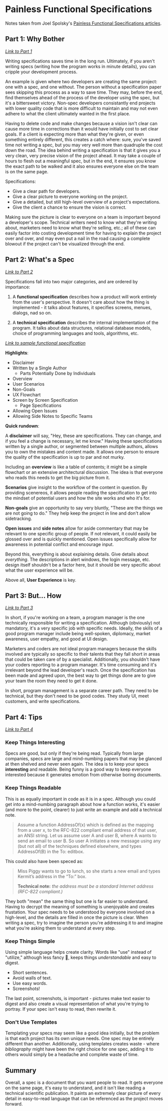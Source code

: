 # Painless Functional Specifications

Notes taken from Joel Spolsky's [Painless Functional Specifications articles](https://www.joelonsoftware.com/2000/10/02/painless-functional-specifications-part-1-why-bother/).

## Part 1: Why Bother

_[Link to Part 1](https://www.joelonsoftware.com/2000/10/02/painless-functional-specifications-part-1-why-bother/)_

Writing specifications saves time in the long run. Ultimately, if you aren't writing specs (writing how the program works in minute details), you can cripple your development process.

An example is given where two developers are creating the same project: one with a spec, and one without. The person without a specification paper sees skipping this process as a way to save time. They may, before the end, find themselves ahead of the process of the developer using the spec, but it's a bittersweet victory. Non-spec developers consistantly end projects with lower quality code that is more difficult to maintain and may not even adhere to what the client ultimately wanted in the first place.

Having to delete code and make changes because a vision isn't clear can cause more time in corrections than it would have initially cost to set clear goals. If a client is expecting more than what they're given, or even something entirely different, this creates a catch where: sure, you've saved time not writing a spec, but you may very well more than quadruple the cost down the road. The idea behind writing a specification is that it gives you a very clean, very precise vision of the project ahead. It may take a couple of hours to flesh out a meaningful spec, but in the end, it ensures you know the exact path to be walked and it also ensures everyone else on the team is on the same page.

Specifications:

* Give a clear path for developers.
* Give a clear picture to everyone working on the project.
* Give a detailed, but still high-level overview of a project's expectations.
* Give the client a chance to ensure the vision is correct.

Making sure the picture is clear to everyone on a team is important beyond a developer's scope. Technical writers need to know what they're writing about, marketers need to know what they're selling, etc.; all of these can easily factor into costing development time for having to explain the project over and over, and may even put a nail in the road causing a complete blowout if the project can't be visualized through the end.

## Part 2: What's a Spec

_[Link to Part 2](https://www.joelonsoftware.com/2000/10/03/painless-functional-specifications-part-2-whats-a-spec/)_

Specifications fall into two major categories, and are ordered by importance:

1. A **functional specification** describes how a product will work entirely from the user's perspective. It doesn't care about how the thing is implemented - it talks about features, it specifies screens, menues, dialogs, nad so on.

2. A **technical specification** describes the internal implementation of the program. It talks about data structures, relational database models, choice of programming languages and tools, algorithms, etc.

_[Link to sample functional specification](https://www.joelonsoftware.com/whattimeisit/)_

**Highlights**:

* Disclaimer
* Written by a Single Author
  * Parts Potentially Done by Individuals
* Overview
* User Scenarios
* Non-Goals
* UX Flowchart
* Screen by Screen Specification
  * Page Specifications
* Allowing Open Issues
* Allowing Side Notes to Specific Teams

**Quick rundown**:

A **disclaimer** will say, "Hey, these are specifications. They can change, and if you feel a change is necessary, let me know." Having these specifications written by a single author, or segmented between multiple authors, allows you to own the mistakes and content made. It allows one person to ensure the quality of the specification is up to par and not murky.

Including an **overview** is like a table of contents; it might be a simple flowchart or an extensive architectural discussion. The idea is that everyone who reads this needs to get the big picture from it.

**Scenarios** give insight to the workflow of the content in question. By providing scenereos, it allows people reading the specification to get into the mindset of potential users and how the site works and who it's for.

**Non-goals** give an opportunity to say very bluntly, "These are the things we are not going to do." They help keep the project in line and don't allow sidetracking.

**Open issues** and **side notes** allow for aside commentary that may be relevant to one specific group of people. If not relevant, it could easily be glossed over and is quickly mentioned. Open issues specifically allow for awareness in potential conflict and encourage input.

Beyond this, everything is about explaining details. Give details about _everything_. The descriptions in alert windows, the login message, etc. design itself shouldn't be a factor here, but it should be very specific about what the user experience will be.

Above all, **User Experience** is key.

## Part 3: But... How

_[Link to Part 3](https://www.joelonsoftware.com/2000/10/04/painless-functional-specifications-part-3-but-how/)_

In short, if you're working on a team, a program manager is the one technically responsible for writing a specification. Although (obviously) not mandatory, it's a very specific job with specific needs. Ideally, the skills of a good program manager include being well-spoken, diplomacy, market awareness, user empathy, and good at UI design.

Marketers and coders are not ideal program managers because the skills involved are typically so specific to their talents that they fall short in areas that could be taken care of by a specialist. Additionally, you shouldn't have your coders reporting to a program manager. It's time consuming and it's irrelevant beyond the lead developer's reach. Once the specification has been made and agreed upon, the best way to get things done are to give your team the room they need to get it done.

In short, program management is a separate career path. They need to be technical, but they don't need to be good codes. They study UI, meet customers, and write specifications.

## Part 4: Tips

_[Link to Part 4](https://www.joelonsoftware.com/2000/10/15/painless-functional-specifications-part-4-tips/)_

### Keep Things Interesting

Specs are good, but only if they're being read. Typically from large companies, specs are large and mind-numbing papers that may be glanced at then shelved and never seen again. The idea is to keep your specs **interesting** and readable. Being funny is a good way to keep everyone interested because it generates emotion from otherwise boring documents.

### Keep Things Readable

This is as equally important in code as it is in a spec. Although you could get into a mind-numbing paragraph about how a function works, it's easier (and more to the point, clearer) to just write an example and add a technical note.

> Assume a function AddressOf(x) which is defined as the mapping from a user x, to the RFC-822 compliant email address of that user, an ANSI string. Let us assume user A and user B, where A wants to send an email to user B. So user A initiates a new message using any (but not all) of the techniques defined elsewhere, and types AddressOf(B) in the To: editbox.

This could also have been speced as:

> Miss Piggy wants to go to lunch, so she starts a new email and types Kermit’s address in the “To:” box. 
>
> **Technical note:** _the address must be a standard Internet address (RFC-822 compliant.)_

They both "mean" the same thing but one is far easier to understand. Having to decrypt the meaning of something is unenjoyable and creates frustation. Your spec needs to be understood by everyone involved on a high-level, and the details are filled in once the picture is clear. When writing a spec, try to imagine the person you're addressing it to and imagine what you're asking them to understand at every step.

### Keep Things Simple

Using simple language helps create clarity. Words like "use" instead of "utilize," although less fancy 🤵, keeps things _understandable_ and easy to digest.

* Short sentences.
* Avoid walls of text.
* Use easy words.
* Screenshots!

The last point, screenshots, is important - pictures make text easier to digest and also create a visual representation of what you're trying to portray. If your spec isn't easy to read, then rewrite it.

### Don't Use Templates

Templating your specs may seem like a good idea initially, but the problem is that each project has its own unique needs. One spec may be entirely different than another. Additionally, using templates creates waste - where _bibliography_ might have been the right choice for one spec, adding it to others would simply be a headache and complete waste of time.

## Summary

Overall, a spec is a document that you want people to read. It gets everyone on the same page, it's easy to understand, and it isn't like reading a technical scientific publication. It paints an extremely clear picture of every detail in easy-to-read language that can be referenced as the project moves forward.